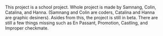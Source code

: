 This project is a school project. Whole project is made by Samnang, Colin, Catalina, and Hanna. (Samnang and Colin are coders, Catalina and Hanna are graphic desiners).
Asides from this, the project is still in beta. There are still a few things missing such as En Passant, Promotion, Castling, and Improper checkmate.
